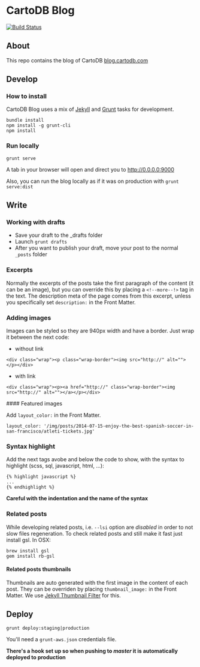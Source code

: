 # CartoDB Blog

[![Build Status](https://travis-ci.org/CartoDB/blog.svg?branch=master)](https://travis-ci.org/CartoDB/blog)


## About

This repo contains the blog of CartoDB [blog.cartodb.com](http://blog.cartodb.com/)


## Develop

### How to install

CartoDB Blog uses a mix of [Jekyll](http://jekyllrb.com/) and [Grunt](http://gruntjs.com/) tasks for development.

```
bundle install
npm install -g grunt-cli
npm install
```


### Run locally

```
grunt serve
```

A tab in your browser will open and direct you to http://0.0.0.0:9000

Also, you can run the blog locally as if it was on production with `grunt serve:dist`


## Write

### Working with drafts

- Save your draft to the _drafts folder
- Launch ```grunt drafts```
- After you want to publish your draft, move your post to the normal `_posts` folder


### Excerpts

Normally the excerpts of the posts take the first paragraph of the content (it can be an image), but you can override this by placing a `<!--more--!>` tag in the text. The description meta of the page comes from this excerpt, unless you specifically set `description:` in the Front Matter.


### Adding images

Images can be styled so they are 940px width and have a border. Just wrap it between the next code:

- without link

```
<div class="wrap"><p class="wrap-border"><img src="http://" alt=""></p></div>
```

- with link

```
<div class="wrap"><p><a href="http://" class="wrap-border"><img src="http://" alt=""></a></p></div>
```


#### Featured images

Add `layout_color:` in the Front Matter.

```
layout_color: '/img/posts/2014-07-15-enjoy-the-best-spanish-soccer-in-san-francisco/atleti-tickets.jpg'
```


### Syntax highlight

Add the next tags avobe and below the code to show, with the syntax to highlight (scss, sql, javascript, html, ...):

```
{% highlight javascript %}
...
{% endhighlight %}
```

**Careful with the indentation and the name of the syntax**


### Related posts

While developing related posts, i.e. `--lsi` option are _disabled_ in order to not slow files regeneration. To check related posts and still make it fast just install gsl. In OSX:

```
brew install gsl
gem install rb-gsl
```

#### Related posts thumbnails

Thumbnails are auto generated with the first image in the content of each post. They can be overriden by placing `thumbnail_image:` in the Front Matter. We use [Jekyll Thumbnail Filter](https://github.com/matallo/jekyll-thumbnail-filter/) for this.


## Deploy

```
grunt deploy:staging|production
```

You'll need a `grunt-aws.json` credentials file.

**There's a hook set up so when pushing to _master_ it is automatically deployed to production**
